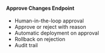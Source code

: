 #### Approve Changes Endpoint

- Human-in-the-loop approval
- Approve or reject with reason
- Automatic deployment on approval
- Rollback on rejection
- Audit trail
